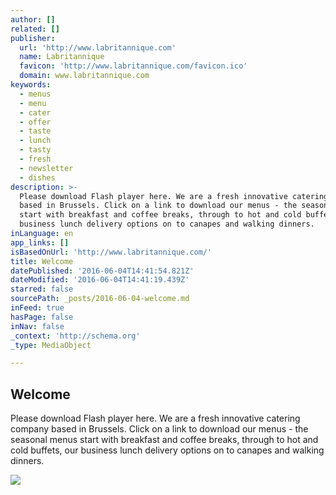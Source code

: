 ```yaml
---
author: []
related: []
publisher:
  url: 'http://www.labritannique.com'
  name: Labritannique
  favicon: 'http://www.labritannique.com/favicon.ico'
  domain: www.labritannique.com
keywords:
  - menus
  - menu
  - cater
  - offer
  - taste
  - lunch
  - tasty
  - fresh
  - newsletter
  - dishes
description: >-
  Please download Flash player here. We are a fresh innovative catering company
  based in Brussels. Click on a link to download our menus - the seasonal menus
  start with breakfast and coffee breaks, through to hot and cold buffets, our
  business lunch delivery options on to canapes and walking dinners.
inLanguage: en
app_links: []
isBasedOnUrl: 'http://www.labritannique.com/'
title: Welcome
datePublished: '2016-06-04T14:41:54.821Z'
dateModified: '2016-06-04T14:41:19.439Z'
starred: false
sourcePath: _posts/2016-06-04-welcome.md
inFeed: true
hasPage: false
inNav: false
_context: 'http://schema.org'
_type: MediaObject

---
```

<article style=""><h1>Welcome</h1><p>Please download Flash player here. We are a fresh innovative catering company based in Brussels. Click on a link to download our menus - the seasonal menus start with breakfast and coffee breaks, through to hot and cold buffets, our business lunch delivery options on to canapes and walking dinners.</p><img src="http://www.labritannique.com/images/design/drinks.jpg" /></article>